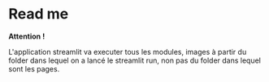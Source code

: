 # Read me

**Attention !**

L'application streamlit va executer tous les modules, images à partir du folder dans lequel on a lancé le streamlit run, non pas du folder dans lequel sont les pages.
